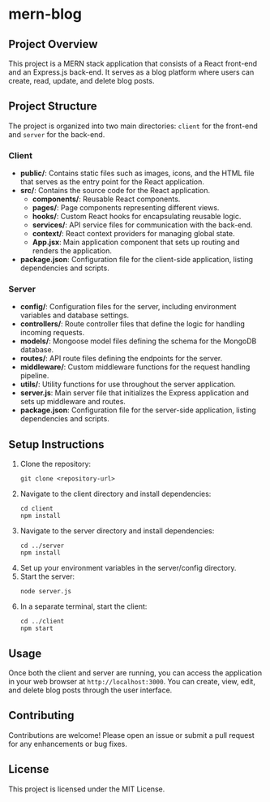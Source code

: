 # mern-blog

## Project Overview
This project is a MERN stack application that consists of a React front-end and an Express.js back-end. It serves as a blog platform where users can create, read, update, and delete blog posts.

## Project Structure
The project is organized into two main directories: `client` for the front-end and `server` for the back-end.

### Client
- **public/**: Contains static files such as images, icons, and the HTML file that serves as the entry point for the React application.
- **src/**: Contains the source code for the React application.
  - **components/**: Reusable React components.
  - **pages/**: Page components representing different views.
  - **hooks/**: Custom React hooks for encapsulating reusable logic.
  - **services/**: API service files for communication with the back-end.
  - **context/**: React context providers for managing global state.
  - **App.jsx**: Main application component that sets up routing and renders the application.
- **package.json**: Configuration file for the client-side application, listing dependencies and scripts.

### Server
- **config/**: Configuration files for the server, including environment variables and database settings.
- **controllers/**: Route controller files that define the logic for handling incoming requests.
- **models/**: Mongoose model files defining the schema for the MongoDB database.
- **routes/**: API route files defining the endpoints for the server.
- **middleware/**: Custom middleware functions for the request handling pipeline.
- **utils/**: Utility functions for use throughout the server application.
- **server.js**: Main server file that initializes the Express application and sets up middleware and routes.
- **package.json**: Configuration file for the server-side application, listing dependencies and scripts.

## Setup Instructions
1. Clone the repository:
   ```
   git clone <repository-url>
   ```
2. Navigate to the client directory and install dependencies:
   ```
   cd client
   npm install
   ```
3. Navigate to the server directory and install dependencies:
   ```
   cd ../server
   npm install
   ```
4. Set up your environment variables in the server/config directory.
5. Start the server:
   ```
   node server.js
   ```
6. In a separate terminal, start the client:
   ```
   cd ../client
   npm start
   ```

## Usage
Once both the client and server are running, you can access the application in your web browser at `http://localhost:3000`. You can create, view, edit, and delete blog posts through the user interface.

## Contributing
Contributions are welcome! Please open an issue or submit a pull request for any enhancements or bug fixes.

## License
This project is licensed under the MIT License.